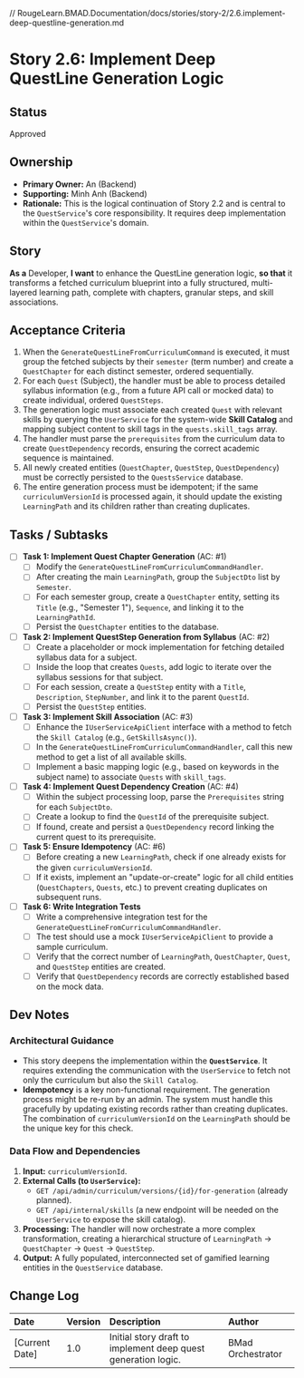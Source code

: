 // RougeLearn.BMAD.Documentation/docs/stories/story-2/2.6.implement-deep-questline-generation.md
# **Story 2.6: Implement Deep QuestLine Generation Logic**

## Status

Approved

## Ownership

*   **Primary Owner:** An (Backend)
*   **Supporting:** Minh Anh (Backend)
*   **Rationale:** This is the logical continuation of Story 2.2 and is central to the `QuestService`'s core responsibility. It requires deep implementation within the `QuestService`'s domain.

## Story

**As a** Developer,
**I want** to enhance the QuestLine generation logic,
**so that** it transforms a fetched curriculum blueprint into a fully structured, multi-layered learning path, complete with chapters, granular steps, and skill associations.

## Acceptance Criteria

1.  When the `GenerateQuestLineFromCurriculumCommand` is executed, it must group the fetched subjects by their `semester` (term number) and create a `QuestChapter` for each distinct semester, ordered sequentially.
2.  For each `Quest` (Subject), the handler must be able to process detailed syllabus information (e.g., from a future API call or mocked data) to create individual, ordered `QuestSteps`.
3.  The generation logic must associate each created `Quest` with relevant skills by querying the `UserService` for the system-wide **Skill Catalog** and mapping subject content to skill tags in the `quests.skill_tags` array.
4.  The handler must parse the `prerequisites` from the curriculum data to create `QuestDependency` records, ensuring the correct academic sequence is maintained.
5.  All newly created entities (`QuestChapter`, `QuestStep`, `QuestDependency`) must be correctly persisted to the `QuestsService` database.
6.  The entire generation process must be idempotent; if the same `curriculumVersionId` is processed again, it should update the existing `LearningPath` and its children rather than creating duplicates.

## Tasks / Subtasks

- [ ] **Task 1: Implement Quest Chapter Generation** (AC: #1)
    - [ ] Modify the `GenerateQuestLineFromCurriculumCommandHandler`.
    - [ ] After creating the main `LearningPath`, group the `SubjectDto` list by `Semester`.
    - [ ] For each semester group, create a `QuestChapter` entity, setting its `Title` (e.g., "Semester 1"), `Sequence`, and linking it to the `LearningPathId`.
    - [ ] Persist the `QuestChapter` entities to the database.
- [ ] **Task 2: Implement QuestStep Generation from Syllabus** (AC: #2)
    - [ ] Create a placeholder or mock implementation for fetching detailed syllabus data for a subject.
    - [ ] Inside the loop that creates `Quests`, add logic to iterate over the syllabus sessions for that subject.
    - [ ] For each session, create a `QuestStep` entity with a `Title`, `Description`, `StepNumber`, and link it to the parent `QuestId`.
    - [ ] Persist the `QuestStep` entities.
- [ ] **Task 3: Implement Skill Association** (AC: #3)
    - [ ] Enhance the `IUserServiceApiClient` interface with a method to fetch the `Skill Catalog` (e.g., `GetSkillsAsync()`).
    - [ ] In the `GenerateQuestLineFromCurriculumCommandHandler`, call this new method to get a list of all available skills.
    - [ ] Implement a basic mapping logic (e.g., based on keywords in the subject name) to associate `Quests` with `skill_tags`.
- [ ] **Task 4: Implement Quest Dependency Creation** (AC: #4)
    - [ ] Within the subject processing loop, parse the `Prerequisites` string for each `SubjectDto`.
    - [ ] Create a lookup to find the `QuestId` of the prerequisite subject.
    - [ ] If found, create and persist a `QuestDependency` record linking the current quest to its prerequisite.
- [ ] **Task 5: Ensure Idempotency** (AC: #6)
    - [ ] Before creating a new `LearningPath`, check if one already exists for the given `curriculumVersionId`.
    - [ ] If it exists, implement an "update-or-create" logic for all child entities (`QuestChapters`, `Quests`, etc.) to prevent creating duplicates on subsequent runs.
- [ ] **Task 6: Write Integration Tests**
    - [ ] Write a comprehensive integration test for the `GenerateQuestLineFromCurriculumCommandHandler`.
    - [ ] The test should use a mock `IUserServiceApiClient` to provide a sample curriculum.
    - [ ] Verify that the correct number of `LearningPath`, `QuestChapter`, `Quest`, and `QuestStep` entities are created.
    - [ ] Verify that `QuestDependency` records are correctly established based on the mock data.

## Dev Notes

### **Architectural Guidance**
*   This story deepens the implementation within the **`QuestService`**. It requires extending the communication with the `UserService` to fetch not only the curriculum but also the `Skill Catalog`.
*   **Idempotency** is a key non-functional requirement. The generation process might be re-run by an admin. The system must handle this gracefully by updating existing records rather than creating duplicates. The combination of `curriculumVersionId` on the `LearningPath` should be the unique key for this check.

### **Data Flow and Dependencies**
1.  **Input:** `curriculumVersionId`.
2.  **External Calls (to `UserService`):**
    *   `GET /api/admin/curriculum/versions/{id}/for-generation` (already planned).
    *   `GET /api/internal/skills` (a new endpoint will be needed on the `UserService` to expose the skill catalog).
3.  **Processing:** The handler will now orchestrate a more complex transformation, creating a hierarchical structure of `LearningPath` -> `QuestChapter` -> `Quest` -> `QuestStep`.
4.  **Output:** A fully populated, interconnected set of gamified learning entities in the `QuestService` database.

## Change Log

| Date | Version | Description | Author |
| :--- | :--- | :--- | :--- |
| [Current Date] | 1.0 | Initial story draft to implement deep quest generation logic. | BMad Orchestrator |